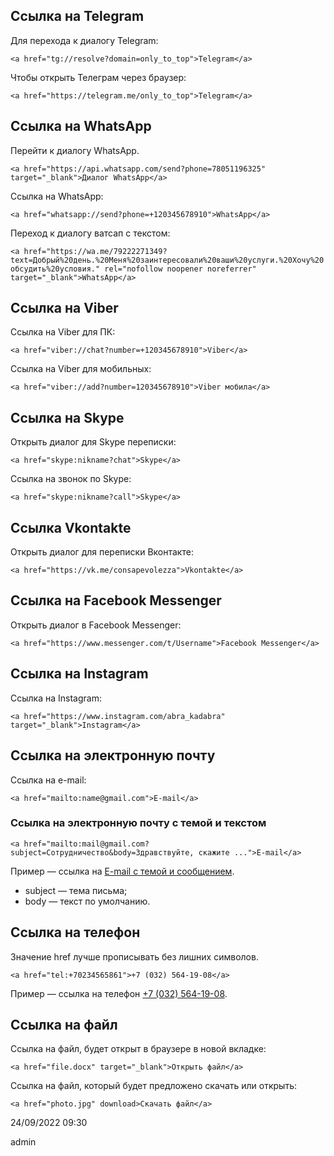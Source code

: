 
## Ссылка на Telegram


Для перехода к диалогу Telegram:

`<a href="tg://resolve?domain=only_to_top">Telegram</a>`


Чтобы открыть Телеграм через браузер:

`<a href="https://telegram.me/only_to_top">Telegram</a>`


## Ссылка на WhatsApp


Перейти к диалогу WhatsApp.

`<a href="https://api.whatsapp.com/send?phone=78051196325" target="_blank">Диалог WhatsApp</a>`


Ссылка на WhatsApp:

`<a href="whatsapp://send?phone=+120345678910">WhatsApp</a>`


Переход к диалогу ватсап с текстом:

`<a href="https://wa.me/79222271349?text=Добрый%20день.%20Меня%20заинтересовали%20ваши%20услуги.%20Хочу%20обсудить%20условия." rel="nofollow noopener noreferrer" target="_blank">WhatsApp</a>`


## Ссылка на Viber


Ссылка на Viber для ПК:

`<a href="viber://chat?number=+120345678910">Viber</a>`


Ссылка на Viber для мобильных:

`<a href="viber://add?number=120345678910">Viber мобила</a>`


## Ссылка на Skype


Открыть диалог для Skype переписки:

`<a href="skype:nikname?chat">Skype</a>`


Ссылка на звонок по Skype:

`<a href="skype:nikname?call">Skype</a>`


## Ссылка Vkontakte


Открыть диалог для переписки Вконтакте:

`<a href="https://vk.me/consapevolezza">Vkontakte</a>`


## Ссылка на Facebook Messenger


Открыть диалог в Facebook Messenger:

`<a href="https://www.messenger.com/t/Username">Facebook Messenger</a>`


## Ссылка на Instagram

Ссылка на Instagram:

`<a href="https://www.instagram.com/abra_kadabra" target="_blank">Instagram</a>`


## Ссылка на электронную почту

Ссылка на e-mail:

`<a href="mailto:name@gmail.com">E-mail</a>`


### Ссылка на электронную почту с темой и текстом

`<a href="mailto:mail@gmail.com?subject=Сотрудничество&body=Здравствуйте, скажите ...">E-mail</a>`

Пример — ссылка на [E-mail с темой и сообщением](mailto:mail@gmail.com?subject=%D0%A1%D0%BE%D1%82%D1%80%D1%83%D0%B4%D0%BD%D0%B8%D1%87%D0%B5%D1%81%D1%82%D0%B2%D0%BE&body=%D0%97%D0%B4%D1%80%D0%B0%D0%B2%D1%81%D1%82%D0%B2%D1%83%D0%B9%D1%82%D0%B5,%20%D1%81%D0%BA%D0%B0%D0%B6%D0%B8%D1%82%D0%B5%20...).

- subject — тема письма;
- body — текст по умолчанию.

## Ссылка на телефон

Значение href лучше прописывать без лишних символов.

`<a href="tel:+70234565861">+7 (032) 564-19-08</a>`

Пример — ссылка на телефон [+7 (032) 564-19-08](tel:+70325641908).

## Ссылка на файл

Ссылка на файл, будет открыт в браузере в новой вкладке:

`<a href="file.docx" target="_blank">Открыть файл</a>`

Ссылка на файл, который будет предложено скачать или открыть:

`<a href="photo.jpg" download>Скачать файл</a>`

24/09/2022 09:30

admin
